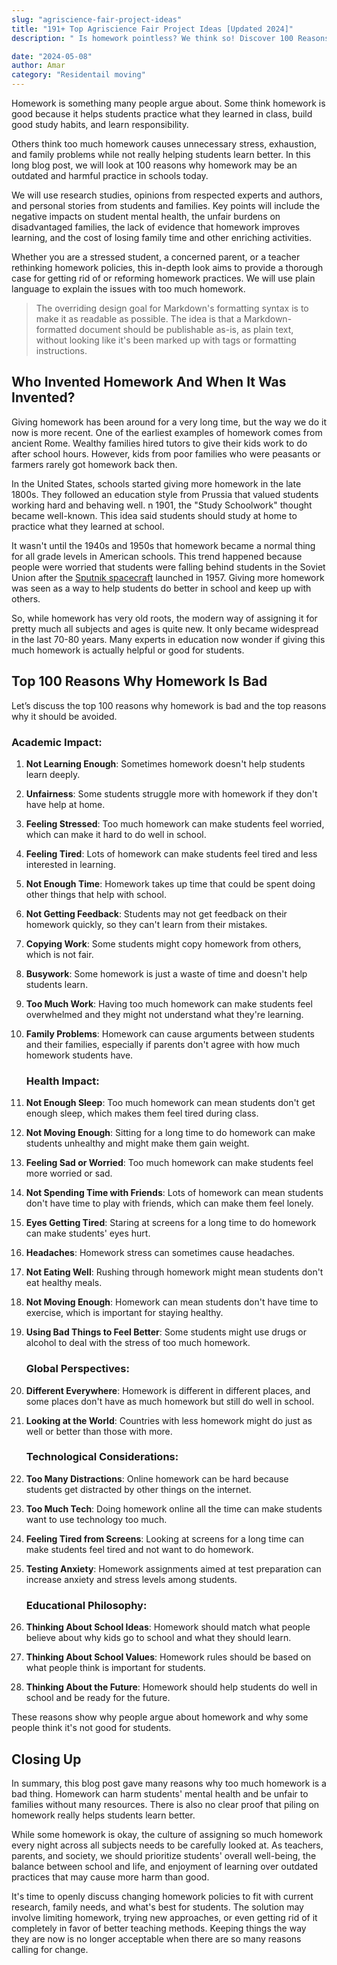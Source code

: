 ```yaml
---
slug: "agriscience-fair-project-ideas"
title: "191+ Top Agriscience Fair Project Ideas [Updated 2024]"
description: " Is homework pointless? We think so! Discover 100 Reasons Why Homework Is Bad in our blog post. Learn how it stresses kids & stifles creativity. Find alternatives!"

date: "2024-05-08"
author: Amar
category: "Residentail moving"
---
```

Homework is something many people argue about. Some think homework is good because it helps students practice what they learned in class, build good study habits, and learn responsibility. 

Others think too much homework causes unnecessary stress, exhaustion, and family problems while not really helping students learn better. In this long blog post, we will look at 100 reasons why homework may be an outdated and harmful practice in schools today. 

We will use research studies, opinions from respected experts and authors, and personal stories from students and families. Key points will include the negative impacts on student mental health, the unfair burdens on disadvantaged families, the lack of evidence that homework improves learning, and the cost of losing family time and other enriching activities. 

Whether you are a stressed student, a concerned parent, or a teacher rethinking homework policies, this in-depth look aims to provide a thorough case for getting rid of or reforming homework practices. We will use plain language to explain the issues with too much homework.

> The overriding design goal for Markdown's
> formatting syntax is to make it as readable
> as possible. The idea is that a
> Markdown-formatted document should be
> publishable as-is, as plain text, without
> looking like it's been marked up with tags
> or formatting instructions.

## Who Invented Homework And When It Was Invented?
Giving homework has been around for a very long time, but the way we do it now is more recent. One of the earliest examples of homework comes from ancient Rome. Wealthy families hired tutors to give their kids work to do after school hours. However, kids from poor families who were peasants or farmers rarely got homework back then.

In the United States, schools started giving more homework in the late 1800s. They followed an education style from Prussia that valued students working hard and behaving well. n 1901, the "Study Schoolwork" thought became well-known. This idea said students should study at home to practice what they learned at school.

It wasn't until the 1940s and 1950s that homework became a normal thing for all grade levels in American schools. This trend happened because people were worried that students were falling behind students in the Soviet Union after the [Sputnik spacecraft](https://education.nationalgeographic.org/resource/ussr-launches-sputnik/ "Sputnik Spacecraft{'rel=nofollow'}") launched in 1957. Giving more homework was seen as a way to help students do better in school and keep up with others.

So, while homework has very old roots, the modern way of assigning it for pretty much all subjects and ages is quite new. It only became widespread in the last 70-80 years. Many experts in education now wonder if giving this much homework is actually helpful or good for students.

## Top 100 Reasons Why Homework Is Bad
Let’s discuss the top 100 reasons why homework is bad and the top reasons why it should be avoided. 

   ### Academic Impact:

1. **Not Learning Enough**: Sometimes homework doesn't help students learn deeply.
1. **Unfairness**: Some students struggle more with homework if they don't have help at home.
1. **Feeling Stressed**: Too much homework can make students feel worried, which can make it hard to do well in school.
1. **Feeling Tired**: Lots of homework can make students feel tired and less interested in learning.
1. **Not Enough Time**: Homework takes up time that could be spent doing other things that help with school.
1. **Not Getting Feedback**: Students may not get feedback on their homework quickly, so they can't learn from their mistakes.
1. **Copying Work**: Some students might copy homework from others, which is not fair.
1. **Busywork**: Some homework is just a waste of time and doesn't help students learn.
1. **Too Much Work**: Having too much homework can make students feel overwhelmed and they might not understand what they're learning.
1. **Family Problems**: Homework can cause arguments between students and their families, especially if parents don't agree with how much homework students have.

   ### Health Impact:

1. **Not Enough Sleep**: Too much homework can mean students don't get enough sleep, which makes them feel tired during class.
1. **Not Moving Enough**: Sitting for a long time to do homework can make students unhealthy and might make them gain weight.
1. **Feeling Sad or Worried**: Too much homework can make students feel more worried or sad.
1. **Not Spending Time with Friends**: Lots of homework can mean students don't have time to play with friends, which can make them feel lonely.
1. **Eyes Getting Tired**: Staring at screens for a long time to do homework can make students' eyes hurt.
1. **Headaches**: Homework stress can sometimes cause headaches.
1. **Not Eating Well**: Rushing through homework might mean students don't eat healthy meals.
1. **Not Moving Enough**: Homework can mean students don't have time to exercise, which is important for staying healthy.
1. **Using Bad Things to Feel Better**: Some students might use drugs or alcohol to deal with the stress of too much homework.

   ### Global Perspectives:

1. **Different Everywhere**: Homework is different in different places, and some places don't have as much homework but still do well in school.
1. **Looking at the World**: Countries with less homework might do just as well or better than those with more.

   ### Technological Considerations:

1. **Too Many Distractions**: Online homework can be hard because students get distracted by other things on the internet.
1. **Too Much Tech**: Doing homework online all the time can make students want to use technology too much.
1. **Feeling Tired from Screens**: Looking at screens for a long time can make students feel tired and not want to do homework.
1. **Testing Anxiety**: Homework assignments aimed at test preparation can increase anxiety and stress levels among students.

   ### Educational Philosophy:

1. **Thinking About School Ideas**: Homework should match what people believe about why kids go to school and what they should learn.
1. **Thinking About School Values**: Homework rules should be based on what people think is important for students.
1. **Thinking About the Future**: Homework should help students do well in school and be ready for the future.


These reasons show why people argue about homework and why some people think it's not good for students.

## Closing Up 
In summary, this blog post gave many reasons why too much homework is a bad thing. Homework can harm students' mental health and be unfair to families without many resources. There is also no clear proof that piling on homework really helps students learn better. 

While some homework is okay, the culture of assigning so much homework every night across all subjects needs to be carefully looked at. As teachers, parents, and society, we should prioritize students' overall well-being, the balance between school and life, and enjoyment of learning over outdated practices that may cause more harm than good. 

It's time to openly discuss changing homework policies to fit with current research, family needs, and what's best for students. The solution may involve limiting homework, trying new approaches, or even getting rid of it completely in favor of better teaching methods. Keeping things the way they are now is no longer acceptable when there are so many reasons calling for change.
